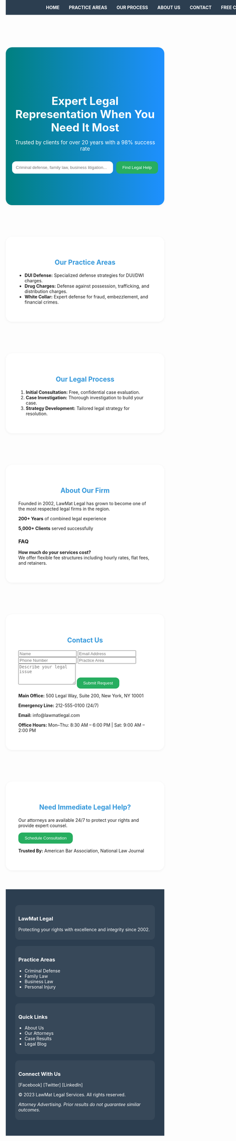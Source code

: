 <!DOCTYPE html>
<html lang="en">
<head>
  <meta charset="UTF-8" />
  <meta name="viewport" content="width=device-width, initial-scale=1.0" />
  <title>LawMat Legal</title>
  <style>
    :root {
      --primary: #e6f0f8;
      --accent: #2c3e50;
      --highlight: #3498db;
      --button: #27ae60;
      --text: #333;
    }

    body {
      margin: 0;
      font-family: 'Segoe UI', sans-serif;
      background-color: var(--primary);
      color: var(--text);
      scroll-behavior: smooth;
    }

    nav {
      position: fixed;
      top: 0;
      width: 100%;
      background-color: var(--accent);
      color: white;
      display: flex;
      justify-content: center;
      gap: 30px;
      padding: 15px 0;
      z-index: 1000;
    }

    nav a {
      color: white;
      text-decoration: none;
      font-weight: bold;
    }

    section {
      max-width: 1000px;
      margin: 100px auto 60px;
      padding: 40px;
      background-color: white;
      border-radius: 20px;
      box-shadow: 0 2px 8px rgba(0,0,0,0.05);
    }

    .hero {
      text-align: center;
      background: linear-gradient(to right, #008080, #1e90ff);
      color: white;
      padding: 100px 20px;
      border-radius: 20px;
    }

    .hero h1 {
      font-size: 2.5em;
      margin-bottom: 10px;
    }

    .hero p {
      font-size: 1.2em;
      margin-bottom: 30px;
    }

    .search-bar {
      display: flex;
      gap: 10px;
      max-width: 600px;
      margin: 0 auto;
    }

    .search-bar input {
      flex: 1;
      padding: 12px;
      border: none;
      border-radius: 12px;
    }

    .search-bar button {
      padding: 12px 20px;
      background-color: var(--button);
      color: white;
      border: none;
      border-radius: 12px;
      cursor: pointer;
    }

    input[type="text"], input[type="email"], input[type="tel"], textarea {
      width: 100%;
      padding: 10px;
      margin: 10px 0;
      border: 1px solid #ccc;
      border-radius: 12px;
    }

    button {
      background-color: var(--button);
      color: white;
      padding: 10px 20px;
      border: none;
      border-radius: 12px;
      cursor: pointer;
    }

    h2 {
      color: var(--highlight);
      margin-bottom: 20px;
      text-align: center;
    }

    footer {
      background-color: var(--accent);
      color: white;
      padding: 40px 20px;
    }

    .footer-columns {
      display: flex;
      flex-wrap: wrap;
      justify-content: space-between;
      max-width: 1000px;
      margin: auto;
    }

    .footer-column {
      flex: 1;
      min-width: 200px;
      margin: 10px;
      border-radius: 12px;
      padding: 10px;
      background-color: rgba(255, 255, 255, 0.05);
    }

    ul {
      padding-left: 20px;
    }

    @media (max-width: 768px) {
      nav {
        flex-wrap: wrap;
        gap: 15px;
      }

      section {
        margin: 120px 20px 60px;
      }

      .footer-columns {
        flex-direction: column;
      }

      .search-bar {
        flex-direction: column;
      }
    }
  </style>
</head>
<body>

  <nav>
    <a href="#home">HOME</a>
    <a href="#practice">PRACTICE AREAS</a>
    <a href="#process">OUR PROCESS</a>
    <a href="#about">ABOUT US</a>
    <a href="#contact">CONTACT</a>
    <a href="#consultation">FREE CONSULTATION</a>
  </nav>

  <section id="home" class="hero">
    <h1>Expert Legal Representation When You Need It Most</h1>
    <p>Trusted by clients for over 20 years with a 98% success rate</p>
    <div class="search-bar">
      <input type="text" placeholder="Criminal defense, family law, business litigation..." />
      <button>Find Legal Help</button>
    </div>
  </section>

  <section id="practice">
    <h2>Our Practice Areas</h2>
    <ul>
      <li><strong>DUI Defense:</strong> Specialized defense strategies for DUI/DWI charges.</li>
      <li><strong>Drug Charges:</strong> Defense against possession, trafficking, and distribution charges.</li>
      <li><strong>White Collar:</strong> Expert defense for fraud, embezzlement, and financial crimes.</li>
    </ul>
  </section>

  <section id="process">
    <h2>Our Legal Process</h2>
    <ol>
      <li><strong>Initial Consultation:</strong> Free, confidential case evaluation.</li>
      <li><strong>Case Investigation:</strong> Thorough investigation to build your case.</li>
      <li><strong>Strategy Development:</strong> Tailored legal strategy for resolution.</li>
    </ol>
  </section>

  <section id="about">
    <h2>About Our Firm</h2>
    <p>Founded in 2002, LawMat Legal has grown to become one of the most respected legal firms in the region.</p>
    <p><strong>200+ Years</strong> of combined legal experience</p>
    <p><strong>5,000+ Clients</strong> served successfully</p>
    <h3>FAQ</h3>
    <p><strong>How much do your services cost?</strong><br />
    We offer flexible fee structures including hourly rates, flat fees, and retainers.</p>
  </section>

  <section id="contact">
    <h2>Contact Us</h2>
    <form>
      <input type="text" placeholder="Name" />
      <input type="email" placeholder="Email Address" />
      <input type="tel" placeholder="Phone Number" />
      <input type="text" placeholder="Practice Area" />
      <textarea placeholder="Describe your legal issue" rows="4"></textarea>
      <button type="submit">Submit Request</button>
    </form>
    <p><strong>Main Office:</strong> 500 Legal Way, Suite 200, New York, NY 10001</p>
    <p><strong>Emergency Line:</strong> 212-555-0100 (24/7)</p>
    <p><strong>Email:</strong> info@lawmatlegal.com</p>
    <p><strong>Office Hours:</strong> Mon–Thu: 8:30 AM – 6:00 PM | Sat: 9:00 AM – 2:00 PM</p>
  </section>

  <section id="consultation">
    <h2>Need Immediate Legal Help?</h2>
    <p>Our attorneys are available 24/7 to protect your rights and provide expert counsel.</p>
    <button>Schedule Consultation</button>
    <p><strong>Trusted By:</strong> American Bar Association, National Law Journal</p>
  </section>

  <footer>
    <div class="footer-columns">
      <div class="footer-column">
        <h3>LawMat Legal</h3>
        <p>Protecting your rights with excellence and integrity since 2002.</p>
      </div>
      <div class="footer-column">
        <h3>Practice Areas</h3>
        <ul>
          <li>Criminal Defense</li>
          <li>Family Law</li>
          <li>Business Law</li>
          <li>Personal Injury</li>
        </ul>
      </div>
      <div class="footer-column">
        <h3>Quick Links</h3>
        <ul>
          <li>About Us</li>
          <li>Our Attorneys</li>
          <li>Case Results</li>
          <li>Legal Blog</li>
        </ul>
      </div>
      <div class="footer-column">
        <h3>Connect With Us</h3>
        <p>[Facebook] [Twitter] [LinkedIn]</p>
        <p>&copy; 2023 LawMat Legal Services. All rights reserved.</p>
        <p><em>Attorney Advertising. Prior results do not guarantee similar outcomes.</em></html>
